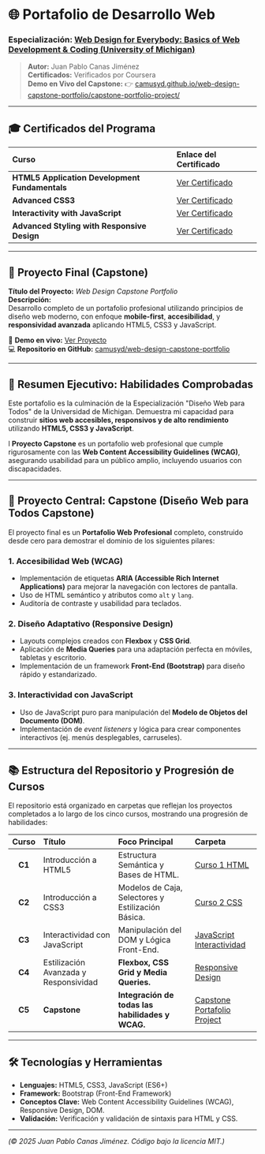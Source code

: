 # 🌐 Portafolio de Desarrollo Web  
### **Especialización:** [Web Design for Everybody: Basics of Web Development & Coding (University of Michigan)](https://www.coursera.org/specializations/web-design)

> **Autor:** Juan Pablo Canas Jiménez  
> **Certificados:** Verificados por Coursera  
> **Demo en Vivo del Capstone:** 👉 [camusyd.github.io/web-design-capstone-portfolio/capstone-portfolio-project/](https://camusyd.github.io/web-design-capstone-portfolio/capstone-portfolio-project/)

---

## 🎓 Certificados del Programa

| Curso | Enlace del Certificado |
|:------|:------------------------|
| **HTML5 Application Development Fundamentals** | [Ver Certificado](https://coursera.org/share/9ca932b572fc034e1904366fd50e1d85) |
| **Advanced CSS3** | [Ver Certificado](https://coursera.org/share/3f48d8b765d640f04e89928ebd1560e5) |
| **Interactivity with JavaScript** | [Ver Certificado](https://coursera.org/share/796def8f0747777e547d03b6f6bf3ee2) |
| **Advanced Styling with Responsive Design** | [Ver Certificado](https://www.coursera.org/account/accomplishments/verify/ZOI4JASC8UIG) |

---

## 💼 Proyecto Final (Capstone)

**Título del Proyecto:** *Web Design Capstone Portfolio*  
**Descripción:**  
Desarrollo completo de un portafolio profesional utilizando principios de diseño web moderno, con enfoque **mobile-first**, **accesibilidad**, y **responsividad avanzada** aplicando HTML5, CSS3 y JavaScript.

🔗 **Demo en vivo:** [Ver Proyecto](https://camusyd.github.io/web-design-capstone-portfolio/capstone-portfolio-project/)  
💻 **Repositorio en GitHub:** [camusyd/web-design-capstone-portfolio](https://github.com/Camusyd/web-design-capstone-portfolio)


---

## 🚀 Resumen Ejecutivo: Habilidades Comprobadas

Este portafolio es la culminación de la Especialización "Diseño Web para Todos" de la Universidad de Michigan. Demuestra mi capacidad para construir **sitios web accesibles, responsivos y de alto rendimiento** utilizando **HTML5, CSS3 y JavaScript**.

l **Proyecto Capstone** es un portafolio web profesional que cumple rigurosamente con las **Web Content Accessibility Guidelines (WCAG)**, asegurando usabilidad para un público amplio, incluyendo usuarios con discapacidades.

---

## 🎯 Proyecto Central: Capstone (Diseño Web para Todos Capstone)

El proyecto final es un **Portafolio Web Profesional** completo, construido desde cero para demostrar el dominio de los siguientes pilares:

### 1. **Accesibilidad Web (WCAG)**
* Implementación de etiquetas **ARIA (Accessible Rich Internet Applications)** para mejorar la navegación con lectores de pantalla.
* Uso de HTML semántico y atributos como `alt` y `lang`.
* Auditoría de contraste y usabilidad para teclados.

### 2. **Diseño Adaptativo (Responsive Design)**
* Layouts complejos creados con **Flexbox** y **CSS Grid**.
* Aplicación de **Media Queries** para una adaptación perfecta en móviles, tabletas y escritorio.
* Implementación de un framework **Front-End (Bootstrap)** para diseño rápido y estandarizado.

### 3. **Interactividad con JavaScript**
* Uso de JavaScript puro para manipulación del **Modelo de Objetos del Documento (DOM)**.
* Implementación de *event listeners* y lógica para crear componentes interactivos (ej. menús desplegables, carruseles).

---

## 📚 Estructura del Repositorio y Progresión de Cursos

El repositorio está organizado en carpetas que reflejan los proyectos completados a lo largo de los cinco cursos, mostrando una progresión de habilidades:

| Curso | Título | Foco Principal | Carpeta |
| :---: | :--- | :--- | :--- |
| **C1** | Introducción a HTML5 | Estructura Semántica y Bases de HTML. | [Curso 1 HTML](course-1-html5) |
| **C2** | Introducción a CSS3 | Modelos de Caja, Selectores y Estilización Básica. | [Curso 2 CSS](course-2-css3) |
| **C3** | Interactividad con JavaScript | Manipulación del DOM y Lógica Front-End. | [JavaScript Interactividad](course-3-javascript-interactividad) |
| **C4** | Estilización Avanzada y Responsividad | **Flexbox, CSS Grid y Media Queries.** | [Responsive Design](course-4-responsive-design) |
| **C5** | **Capstone** | **Integración de todas las habilidades y WCAG.** | [Capstone Portafolio Project](capstone-portfolio-project) |

---


## 🛠️ Tecnologías y Herramientas

* **Lenguajes:** HTML5, CSS3, JavaScript (ES6+)
* **Framework:** Bootstrap (Front-End Framework)
* **Conceptos Clave:** Web Content Accessibility Guidelines (WCAG), Responsive Design, DOM.
* **Validación:** Verificación y validación de sintaxis para HTML y CSS.

---
*(© 2025 Juan Pablo Canas Jiménez. Código bajo la licencia MIT.)*

